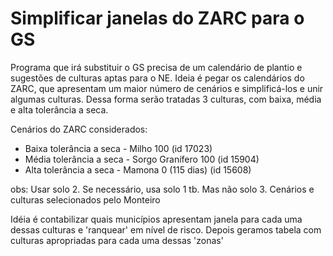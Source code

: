# Simplificar janelas do ZARC para o GS

Programa que irá substituir o GS precisa de um calendário de plantio e sugestões de culturas aptas para o NE. Ideia é pegar os calendários do ZARC, que apresentam um maior número de cenários e simplificá-los e unir algumas culturas. Dessa forma serão tratadas 3 culturas, com baixa, média e alta tolerância a seca.

Cenários do ZARC considerados:
* Baixa tolerância a seca - Milho 100 (id 17023)
* Média tolerância a seca - Sorgo Granífero 100 (id 15904)
* Alta tolerância a seca - Mamona 0 (115 dias) (id 15608)

obs: Usar solo 2. Se necessário, usa solo 1 tb. Mas não solo 3.
Cenários e culturas selecionados pelo Monteiro

Idéia é contabilizar quais municípios apresentam janela para cada uma dessas culturas e 'ranquear' em nível de risco. Depois geramos tabela com culturas apropriadas para cada uma dessas 'zonas'